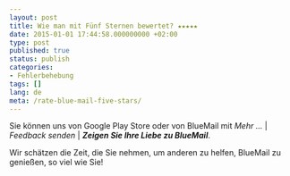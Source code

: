 ```yaml
---
layout: post
title: Wie man mit Fünf Sternen bewertet? ★★★★★
date: 2015-01-01 17:44:58.000000000 +02:00
type: post
published: true
status: publish
categories:
- Fehlerbehebung
tags: []
lang: de
meta: /rate-blue-mail-five-stars/
---
```


Sie können uns von Google Play Store oder von BlueMail mit *Mehr ...* \| *Feedback senden* \| ***Zeigen Sie Ihre Liebe zu BlueMail***.

Wir schätzen die Zeit, die Sie nehmen, um anderen zu helfen, BlueMail zu genießen, so viel wie Sie!
